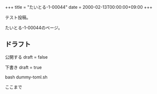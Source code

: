 +++
title = "たいとる-1-00044"
date = 2000-02-13T00:00:00+09:00
+++

テスト投稿。

たいとる-1-00044のページ。


## ドラフト

公開する
draft = false

下書き
draft = true

bash dummy-toml.sh

ここまで
